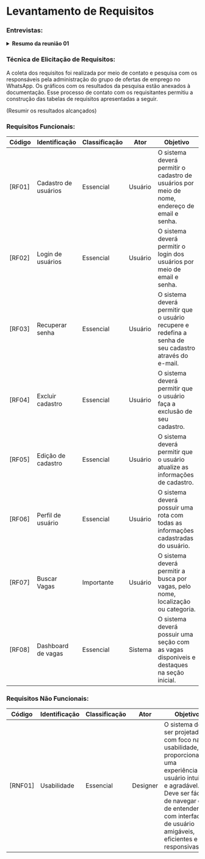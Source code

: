 # Levantamento de Requisitos

### Entrevistas:

<details>
  <summary style="font-size: 1em; font-weight: bold">Resumo da reunião 01</summary>
    <br>
    <p><strong>Data da Reunião:</strong> </p>
    <p><strong>Horário:</strong> </p>
    <p><strong>Local:</strong> </p>
    <h2>Equipe:</h2>
    <ol>
        <li>Ruan</li>
        <li>Kelly</li>
        <li>João</li>
        <li>Jociel</li>
    </ol>
    <h2>Tópicos debatidos:</h2>
    <ol>
        <li>Nome do grupo</li>
        <li>Nome do projeto</li>
        <li>Ideias de nomes do grupo e do projeto</li>
    </ol>
    <h2>Ideias e Discussões:</h2>
    <h3>Nome do Projeto:</h3>
    <ul>
        <li>"Opus"</li>
    </ul>
    <p><strong>Decisão:</strong> </p>
    <h2>Próximos Passos:</h2>
    <ol>
        <li>Criação da logo do projeto</li>
        <li>Escolha da paleta de cores</li>
        <li>Criação da logo para o grupo (ainda indefinido)</li>
    </ol>
    <h2>Observações:</h2>
    <ul>
        <li>Participação ativa de todos os membros na discussão e votação.</li>
    </ul>
</details>


<a></a>

### Técnica de Elicitação de Requisitos:

A coleta dos requisitos foi realizada por meio de contato e pesquisa com os responsáveis pela administração do grupo de ofertas de emprego no WhatsApp. Os gráficos com os resultados da pesquisa estão anexados à documentação. Esse processo de contato com os requisitantes permitiu a construção das tabelas de requisitos apresentadas a seguir.

(Resumir os resultados alcançados)

### Requisitos Funcionais:

|Código |Identificação |Classificação |Ator |Objetivo|
|--------|--------------|--------------|--------|--------|
|[RF01] |Cadastro de usuários |Essencial |Usuário| O sistema deverá permitir o cadastro de usuários por meio de nome, endereço de email e senha.|
|[RF02] |Login de usuários |Essencial |Usuário| O sistema deverá permitir o login dos usuários por meio de email e senha.|
|[RF03] |Recuperar senha |Essencial |Usuário| O sistema deverá permitir que o usuário recupere e redefina a senha de seu cadastro através do e-mail.|
|[RF04] |Excluir cadastro |Essencial |Usuário| O sistema deverá permitir que o usuário faça a exclusão de seu cadastro.|
|[RF05] |Edição de cadastro |Essencial |Usuário| O sistema deverá permitir que o usuário atualize as informações de cadastro.|
|[RF06] |Perfil de usuário |Essencial |Usuário| O sistema deverá possuir uma rota com todas as informações cadastradas do usuário.|
|[RF07] |Buscar Vagas |Importante |Usuário| O sistema deverá permitir a busca por vagas, pelo nome, localização ou categoria.|
|[RF08] |Dashboard de vagas |Essencial |Sistema| O sistema deverá possuir uma seção com as vagas disponiveis e destaques na seção inicial.|



### Requisitos Não Funcionais:

|Código  |Identificação |Classificação |Ator |Objetivo|
|--------|--------------|--------------|--------|--------|
|[RNF01] |Usabilidade |Essencial |Designer|O sistema deve ser projetado com foco na usabilidade, proporcionando uma experiência de usuário intuitiva e agradável. Deve ser fácil de navegar e de entender, com interfaces de usuário amigáveis, eficientes e responsivas|